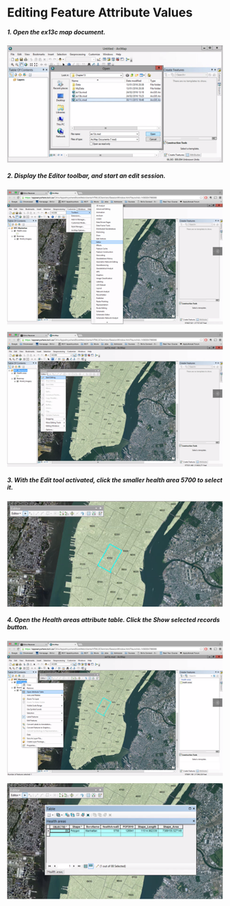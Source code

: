 # Editing Feature Attribute Values

##### 1. Open the ex13c map document.

![](./img/ArcGis-13c-01.png)

##### 2. Display the Editor toolbar, and start an edit session.

![](./img/ArcGis-13c-02-1.png)

![](./img/ArcGis-13c-02-2.png)

##### 3. With the Edit tool activated, click the smaller health area 5700 to select it.

![](./img/ArcGis-13c-03.png)

##### 4. Open the Health areas attribute table. Click the Show selected records button.

![](./img/ArcGis-13c-04-1.png)

![](./img/ArcGis-13c-04-2.png)

